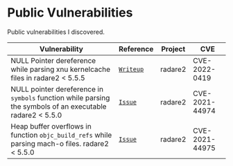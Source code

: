 # Public Vulnerabilities

Public vulnerabilities I discovered.

| Vulnerability | Reference | Project | CVE | 
| --- | --- | --- | --- |
| NULL Pointer dereference while parsing xnu kernelcache files in radare2 < 5.5.5 | [`Writeup`](https://huntr.dev/bounties/1f84e79d-70e7-4b29-8b48-a108f81c89aa/) | radare2 | CVE-2022-0419 |
| NULL pointer dereference in `symbols` function while parsing the symbols of an executable radare2 < 5.5.0 | [`Issue`](https://github.com/radareorg/radare2/issues/19478) | radare2 | CVE-2021-44974 |
| Heap buffer overflows in function `objc_build_refs` while parsing mach-o files. radare2 < 5.5.0 | [`Issue`](https://github.com/radareorg/radare2/issues/19476) | radare2 | CVE-2021-44975 |
